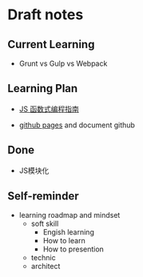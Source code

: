# Draft notes

## Current Learning

- Grunt vs Gulp vs Webpack

## Learning Plan

- [JS 函数式编程指南](https://legacy.gitbook.com/book/llh911001/mostly-adequate-guide-chinese/details)

- [github pages](https://pages.github.com/) and document github

## Done

- JS模块化

## Self-reminder

- learning roadmap and mindset
  - soft skill
    - Engish learning
    - How to learn
    - How to presention
  - technic
  - architect
